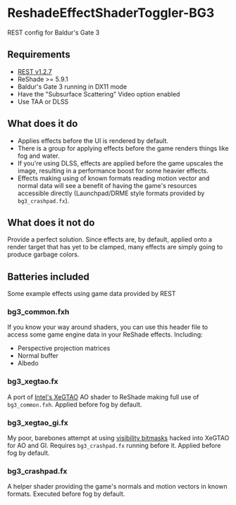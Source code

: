 # ReshadeEffectShaderToggler-BG3
REST config for Baldur's Gate 3

## Requirements
* [REST v1.2.7](https://github.com/4lex4nder/ReshadeEffectShaderToggler/releases/tag/v1.2.7)
* ReShade >= 5.9.1
* Baldur's Gate 3 running in DX11 mode
* Have the "Subsurface Scattering" Video option enabled
* Use TAA or DLSS

## What does it do
* Applies effects before the UI is rendered by default. 
* There is a group for applying effects before the game renders things like fog and water.
* If you're using DLSS, effects are applied before the game upscales the image, resulting in a performance boost for some heavier effects.
* Effects making using of known formats reading motion vector and normal data will see a benefit of having the game's resources accessible directly (Launchpad/DRME style formats provided by `bg3_crashpad.fx`).

## What does it not do
Provide a perfect solution. Since effects are, by default, applied onto a render target that has yet to be clamped, many effects are simply going to produce garbage colors.

## Batteries included
Some example effects using game data provided by REST

### bg3_common.fxh
If you know your way around shaders, you can use this header file to access some game engine data in your ReShade effects. Including:
* Perspective projection matrices
* Normal buffer
* Albedo

### bg3_xegtao.fx
A port of [Intel's XeGTAO](https://github.com/GameTechDev/XeGTAO) AO shader to ReShade making full use of `bg3_common.fxh`. Applied before fog by default.

### bg3_xegtao_gi.fx
My poor, barebones attempt at using [visibility bitmasks](https://arxiv.org/abs/2301.11376) hacked into XeGTAO for AO and GI. Requires `bg3_crashpad.fx` running before it. Applied before fog by default.

### bg3_crashpad.fx
A helper shader providing the game's normals and motion vectors in known formats. Executed before fog by default.
